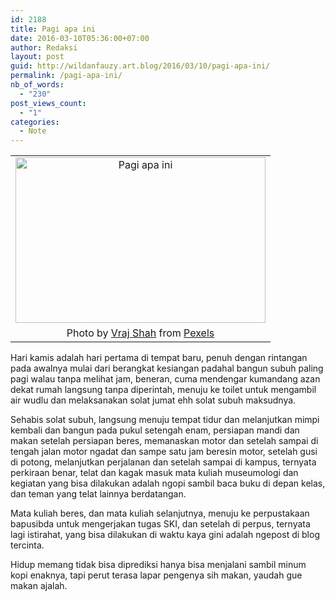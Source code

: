```yaml
---
id: 2188
title: Pagi apa ini
date: 2016-03-10T05:36:00+07:00
author: Redaksi
layout: post
guid: http://wildanfauzy.art.blog/2016/03/10/pagi-apa-ini/
permalink: /pagi-apa-ini/
nb_of_words:
  - "230"
post_views_count:
  - "1"
categories:
  - Note
---
```

<table align="center" cellpadding="0" cellspacing="0" style="margin-left:auto;margin-right:auto;text-align:center;">
  <tr>
    <td style="text-align:center;">
      <a href="https://wildanfauzyart.files.wordpress.com/2020/04/8e88d-beautiful-flowers-blur-blurred-background-633814.jpg" style="margin-left:auto;margin-right:auto;"><img loading="lazy" alt="Pagi apa ini" border="0" height="265" src="https://wildanfauzyart.files.wordpress.com/2020/04/8e88d-beautiful-flowers-blur-blurred-background-633814.jpg?w=300&#038;h=199&#038;resize=400%2C265" title="Pagi apa ini" width="400" data-recalc-dims="1" /></a>
    </td>
  </tr>
  
  <tr>
    <td style="text-align:center;">
      <div>
        <div>
          <div>
            Photo by <a href="https://www.pexels.com/@vraj-shah-115200?utm_content=attributionCopyText&utm_medium=referral&utm_source=pexels">Vraj Shah</a> from <a href="https://www.pexels.com/photo/flower-bloom-during-sunrise-633814/?utm_content=attributionCopyText&utm_medium=referral&utm_source=pexels">Pexels</a>
          </div>
        </div>
      </div>
    </td>
  </tr>
</table>

Hari kamis adalah hari pertama di tempat baru, penuh dengan rintangan pada awalnya mulai dari berangkat kesiangan padahal bangun subuh paling pagi walau tanpa melihat jam, beneran, cuma mendengar kumandang azan dekat rumah langsung tanpa diperintah, menuju ke toilet untuk mengambil air wudlu dan melaksanakan solat jumat ehh solat subuh maksudnya.

Sehabis solat subuh, langsung menuju tempat tidur dan melanjutkan mimpi kembali dan bangun pada pukul setengah enam, persiapan mandi dan makan setelah persiapan beres, memanaskan motor dan setelah sampai di tengah jalan motor ngadat dan sampe satu jam beresin motor, setelah gusi di potong, melanjutkan perjalanan dan setelah sampai di kampus, ternyata perkiraan benar, telat dan kagak masuk mata kuliah museumologi dan kegiatan yang bisa dilakukan adalah ngopi sambil baca buku di depan kelas, dan teman yang telat lainnya berdatangan.

Mata kuliah beres, dan mata kuliah selanjutnya, menuju ke perpustakaan bapusibda untuk mengerjakan tugas SKI, dan setelah di perpus, ternyata lagi istirahat, yang bisa dilakukan di waktu kaya gini adalah ngepost di blog tercinta.

Hidup memang tidak bisa diprediksi hanya bisa menjalani sambil minum kopi enaknya, tapi perut terasa lapar pengenya sih makan, yaudah gue makan ajalah.